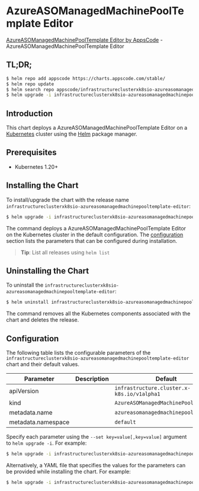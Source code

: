 # AzureASOManagedMachinePoolTemplate Editor

[AzureASOManagedMachinePoolTemplate Editor by AppsCode](https://appscode.com) - AzureASOManagedMachinePoolTemplate Editor

## TL;DR;

```bash
$ helm repo add appscode https://charts.appscode.com/stable/
$ helm repo update
$ helm search repo appscode/infrastructureclusterxk8sio-azureasomanagedmachinepooltemplate-editor --version=v0.20.0
$ helm upgrade -i infrastructureclusterxk8sio-azureasomanagedmachinepooltemplate-editor appscode/infrastructureclusterxk8sio-azureasomanagedmachinepooltemplate-editor -n default --create-namespace --version=v0.20.0
```

## Introduction

This chart deploys a AzureASOManagedMachinePoolTemplate Editor on a [Kubernetes](http://kubernetes.io) cluster using the [Helm](https://helm.sh) package manager.

## Prerequisites

- Kubernetes 1.20+

## Installing the Chart

To install/upgrade the chart with the release name `infrastructureclusterxk8sio-azureasomanagedmachinepooltemplate-editor`:

```bash
$ helm upgrade -i infrastructureclusterxk8sio-azureasomanagedmachinepooltemplate-editor appscode/infrastructureclusterxk8sio-azureasomanagedmachinepooltemplate-editor -n default --create-namespace --version=v0.20.0
```

The command deploys a AzureASOManagedMachinePoolTemplate Editor on the Kubernetes cluster in the default configuration. The [configuration](#configuration) section lists the parameters that can be configured during installation.

> **Tip**: List all releases using `helm list`

## Uninstalling the Chart

To uninstall the `infrastructureclusterxk8sio-azureasomanagedmachinepooltemplate-editor`:

```bash
$ helm uninstall infrastructureclusterxk8sio-azureasomanagedmachinepooltemplate-editor -n default
```

The command removes all the Kubernetes components associated with the chart and deletes the release.

## Configuration

The following table lists the configurable parameters of the `infrastructureclusterxk8sio-azureasomanagedmachinepooltemplate-editor` chart and their default values.

|     Parameter      | Description |                        Default                        |
|--------------------|-------------|-------------------------------------------------------|
| apiVersion         |             | <code>infrastructure.cluster.x-k8s.io/v1alpha1</code> |
| kind               |             | <code>AzureASOManagedMachinePoolTemplate</code>       |
| metadata.name      |             | <code>azureasomanagedmachinepooltemplate</code>       |
| metadata.namespace |             | <code>default</code>                                  |


Specify each parameter using the `--set key=value[,key=value]` argument to `helm upgrade -i`. For example:

```bash
$ helm upgrade -i infrastructureclusterxk8sio-azureasomanagedmachinepooltemplate-editor appscode/infrastructureclusterxk8sio-azureasomanagedmachinepooltemplate-editor -n default --create-namespace --version=v0.20.0 --set apiVersion=infrastructure.cluster.x-k8s.io/v1alpha1
```

Alternatively, a YAML file that specifies the values for the parameters can be provided while
installing the chart. For example:

```bash
$ helm upgrade -i infrastructureclusterxk8sio-azureasomanagedmachinepooltemplate-editor appscode/infrastructureclusterxk8sio-azureasomanagedmachinepooltemplate-editor -n default --create-namespace --version=v0.20.0 --values values.yaml
```
